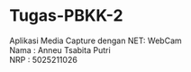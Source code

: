 # Tugas-PBKK-2
Aplikasi Media Capture dengan NET: WebCam  
Nama : Anneu Tsabita Putri  
NRP  : 5025211026
